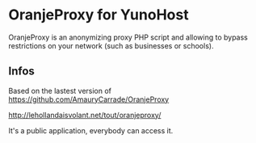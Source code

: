 OranjeProxy for YunoHost
========================

OranjeProxy is an anonymizing proxy PHP script and allowing to bypass restrictions on your network (such as businesses or schools).

Infos
-----

Based on the lastest version of https://github.com/AmauryCarrade/OranjeProxy

http://lehollandaisvolant.net/tout/oranjeproxy/

It's a public application, everybody can access it.